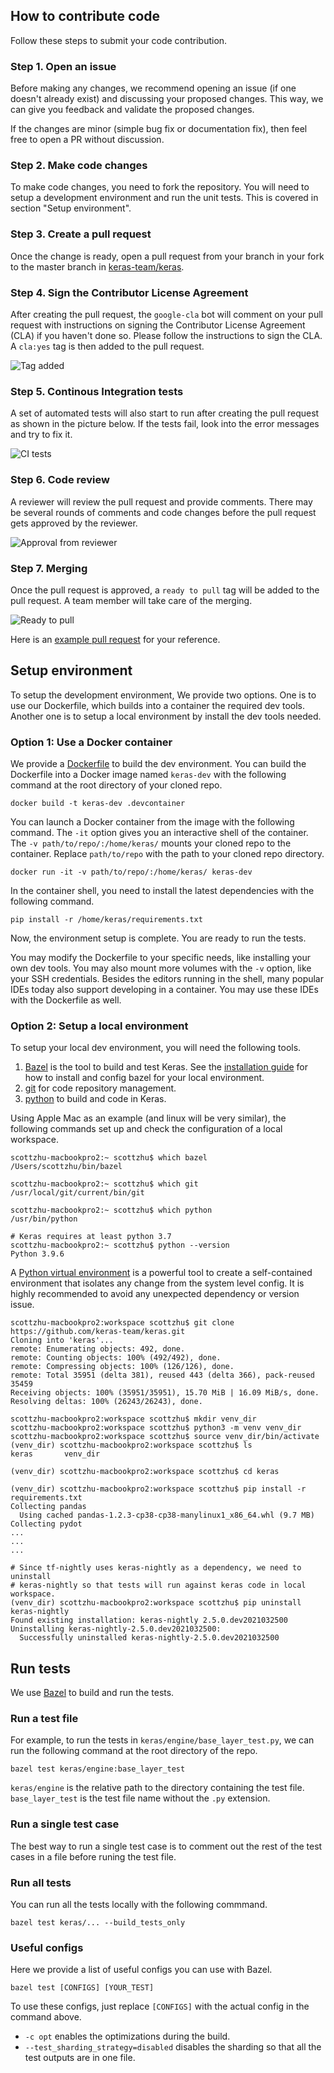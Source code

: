 ## How to contribute code

Follow these steps to submit your code contribution.

### Step 1. Open an issue

Before making any changes, we recommend opening an issue (if one doesn't already
exist) and discussing your proposed changes. This way, we can give you feedback
and validate the proposed changes.

If the changes are minor (simple bug fix or documentation fix), then feel free
to open a PR without discussion.

### Step 2. Make code changes

To make code changes, you need to fork the repository. You will need to setup a
development environment and run the unit tests. This is covered in section
"Setup environment".

### Step 3. Create a pull request

Once the change is ready, open a pull request from your branch in your fork to
the master branch in [keras-team/keras](https://github.com/keras-team/keras).

### Step 4. Sign the Contributor License Agreement

After creating the pull request, the `google-cla` bot will comment on your pull
request with instructions on signing the Contributor License Agreement (CLA) if
you haven't done so. Please follow the instructions to sign the CLA. A `cla:yes`
tag is then added to the pull request.

![Tag added](https://i.imgur.com/LHEdIfL.png)

### Step 5. Continous Integration tests

A set of automated tests will also start to run after creating the pull request
as shown in the picture below.
If the tests fail, look into the error messages and try to fix it.

![CI tests](https://i.imgur.com/vVY0dZD.png)

### Step 6. Code review

A reviewer will review the pull request and provide comments. There may be
several rounds of comments and code changes before the pull request gets
approved by the reviewer.

![Approval from reviewer](https://i.imgur.com/Ywl4ets.png)

### Step 7. Merging

Once the pull request is approved, a `ready to pull` tag will be added to the
pull request. A team member will take care of the merging.

![Ready to pull](https://i.imgur.com/yCEqJsA.png)

Here is an [example pull request](https://github.com/keras-team/keras/pull/15015)
for your reference.

## Setup environment

To setup the development environment, We provide two options. One is to use our
Dockerfile, which builds into a container the required dev tools. Another one is
to setup a local environment by install the dev tools needed.

### Option 1: Use a Docker container

We provide a
[Dockerfile](https://github.com/keras-team/keras/blob/master/.devcontainer/Dockerfile)
to build the dev environment. You can build the Dockerfile into a Docker image
named `keras-dev` with the following command at the root directory of your
cloned repo.

```shell
docker build -t keras-dev .devcontainer
```

You can launch a Docker container from the image with the following command. The
`-it` option gives you an interactive shell of the container. The `-v
path/to/repo/:/home/keras/` mounts your cloned repo to the container. Replace
`path/to/repo` with the path to your cloned repo directory.

```shell
docker run -it -v path/to/repo/:/home/keras/ keras-dev
```

In the container shell, you need to install the latest dependencies with the
following command.

```shell
pip install -r /home/keras/requirements.txt
```

Now, the environment setup is complete. You are ready to run the tests.

You may modify the Dockerfile to your specific needs, like installing your own
dev tools. You may also mount more volumes with the `-v` option, like your SSH
credentials. Besides the editors running in the shell, many popular IDEs today
also support developing in a container. You may use these IDEs with the
Dockerfile as well.

### Option 2: Setup a local environment

To setup your local dev environment, you will need the following tools.

1.  [Bazel](https://bazel.build/) is the tool to build and test Keras. See the
    [installation guide](https://docs.bazel.build/versions/4.0.0/install.html)
    for how to install and config bazel for your local environment.
2.  [git](https://github.com/) for code repository management.
3.  [python](https://www.python.org/) to build and code in Keras.

Using Apple Mac as an example (and linux will be very similar), the following
commands set up and check the configuration of a local workspace.

```shell
scottzhu-macbookpro2:~ scottzhu$ which bazel
/Users/scottzhu/bin/bazel

scottzhu-macbookpro2:~ scottzhu$ which git
/usr/local/git/current/bin/git

scottzhu-macbookpro2:~ scottzhu$ which python
/usr/bin/python

# Keras requires at least python 3.7
scottzhu-macbookpro2:~ scottzhu$ python --version
Python 3.9.6
```

A [Python virtual environment](https://docs.python.org/3/tutorial/venv.html) is a
powerful tool to create a self-contained environment that isolates any change
from the system level config. It is highly recommended to avoid any unexpected
dependency or version issue.

```shell
scottzhu-macbookpro2:workspace scottzhu$ git clone https://github.com/keras-team/keras.git
Cloning into 'keras'...
remote: Enumerating objects: 492, done.
remote: Counting objects: 100% (492/492), done.
remote: Compressing objects: 100% (126/126), done.
remote: Total 35951 (delta 381), reused 443 (delta 366), pack-reused 35459
Receiving objects: 100% (35951/35951), 15.70 MiB | 16.09 MiB/s, done.
Resolving deltas: 100% (26243/26243), done.

scottzhu-macbookpro2:workspace scottzhu$ mkdir venv_dir
scottzhu-macbookpro2:workspace scottzhu$ python3 -m venv venv_dir
scottzhu-macbookpro2:workspace scottzhu$ source venv_dir/bin/activate
(venv_dir) scottzhu-macbookpro2:workspace scottzhu$ ls
keras       venv_dir

(venv_dir) scottzhu-macbookpro2:workspace scottzhu$ cd keras

(venv_dir) scottzhu-macbookpro2:workspace scottzhu$ pip install -r requirements.txt
Collecting pandas
  Using cached pandas-1.2.3-cp38-cp38-manylinux1_x86_64.whl (9.7 MB)
Collecting pydot
...
...
...

# Since tf-nightly uses keras-nightly as a dependency, we need to uninstall
# keras-nightly so that tests will run against keras code in local workspace.
(venv_dir) scottzhu-macbookpro2:workspace scottzhu$ pip uninstall keras-nightly
Found existing installation: keras-nightly 2.5.0.dev2021032500
Uninstalling keras-nightly-2.5.0.dev2021032500:
  Successfully uninstalled keras-nightly-2.5.0.dev2021032500
```

## Run tests

We use [Bazel](https://bazel.build/) to build and run the tests.

### Run a test file

For example, to run the tests in `keras/engine/base_layer_test.py`,
we can run the following command at the root directory of the repo.

```shell
bazel test keras/engine:base_layer_test
```

`keras/engine` is the relative path to the directory containing the test file.
`base_layer_test` is the test file name without the `.py` extension.

### Run a single test case

The best way to run a single test case is to comment out the rest of the test
cases in a file before runing the test file.

### Run all tests

You can run all the tests locally with the following commmand.

```
bazel test keras/... --build_tests_only
```

### Useful configs

Here we provide a list of useful configs you can use with Bazel.

```shell
bazel test [CONFIGS] [YOUR_TEST]
```

To use these configs, just replace `[CONFIGS]` with the actual config in the
command above.
* `-c opt` enables the optimizations during the build.
* `--test_sharding_strategy=disabled` disables the sharding so that all the
  test outputs are in one file.
